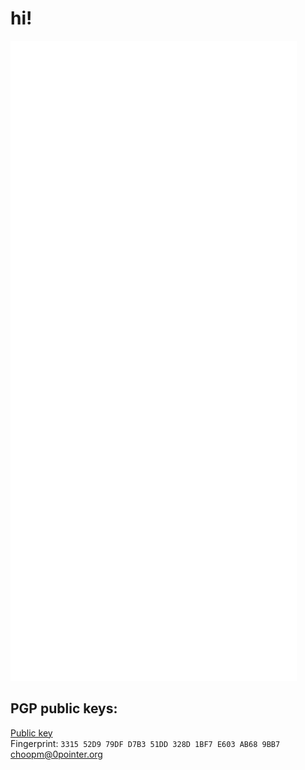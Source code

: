# hi!

[![Metrics](https://raw.githubusercontent.com/choopm/choopm/master/github-metrics.svg)](https://metrics.lecoq.io/about/choopm)

## PGP public keys:

<a href="https://raw.githubusercontent.com/choopm/choopm/master/choopm%400pointer.org.pub">Public key</a>\
Fingerprint: `3315 52D9 79DF D7B3 51DD 328D 1BF7 E603 AB68 9BB7`\
<a href="mailto:choopm@0pointer.org">choopm@0pointer.org</a>
